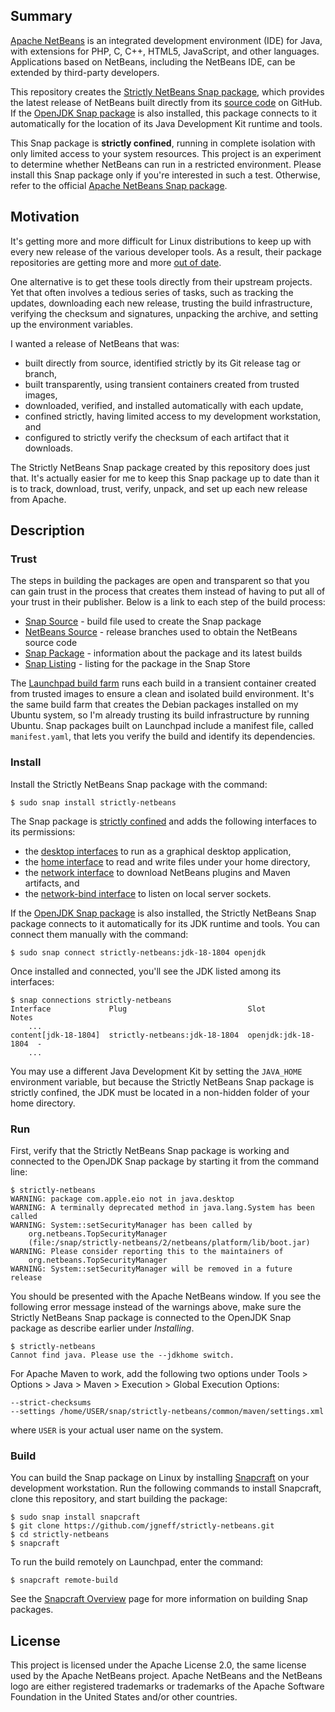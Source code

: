 ## Summary

[Apache NetBeans](https://netbeans.apache.org) is an integrated development environment (IDE) for Java, with extensions for PHP, C, C++, HTML5, JavaScript, and other languages. Applications based on NetBeans, including the NetBeans IDE, can be extended by third-party developers.

This repository creates the [Strictly NetBeans Snap package](https://snapcraft.io/strictly-netbeans), which provides the latest release of NetBeans built directly from its [source code](https://github.com/apache/netbeans) on GitHub. If the [OpenJDK Snap package](https://snapcraft.io/openjdk) is also installed, this package connects to it automatically for the location of its Java Development Kit runtime and tools.

This Snap package is **strictly confined**, running in complete isolation with only limited access to your system resources. This project is an experiment to determine whether NetBeans can run in a restricted environment. Please install this Snap package only if you're interested in such a test. Otherwise, refer to the official [Apache NetBeans Snap package](https://snapcraft.io/netbeans).

## Motivation

It's getting more and more difficult for Linux distributions to keep up with every new release of the various developer tools. As a result, their package repositories are getting more and more [out of date](https://packages.ubuntu.com/search?keywords=netbeans&searchon=names&exact=1).

One alternative is to get these tools directly from their upstream projects. Yet that often involves a tedious series of tasks, such as tracking the updates, downloading each new release, trusting the build infrastructure, verifying the checksum and signatures, unpacking the archive, and setting up the environment variables.

I wanted a release of NetBeans that was:

* built directly from source, identified strictly by its Git release tag or branch,
* built transparently, using transient containers created from trusted images,
* downloaded, verified, and installed automatically with each update,
* confined strictly, having limited access to my development workstation, and
* configured to strictly verify the checksum of each artifact that it downloads.

The Strictly NetBeans Snap package created by this repository does just that. It's actually easier for me to keep this Snap package up to date than it is to track, download, trust, verify, unpack, and set up each new release from Apache.

## Description

### Trust

The steps in building the packages are open and transparent so that you can gain trust in the process that creates them instead of having to put all of your trust in their publisher. Below is a link to each step of the build process:

* [Snap Source](snap/snapcraft.yaml) - build file used to create the Snap package
* [NetBeans Source](https://github.com/apache/netbeans/branches) - release branches used to obtain the NetBeans source code
* [Snap Package](https://launchpad.net/~jgneff/+snap/strictly-netbeans) - information about the package and its latest builds
* [Snap Listing](https://snapcraft.io/strictly-netbeans) - listing for the package in the Snap Store

The [Launchpad build farm](https://launchpad.net/builders) runs each build in a transient container created from trusted images to ensure a clean and isolated build environment. It's the same build farm that creates the Debian packages installed on my Ubuntu system, so I'm already trusting its build infrastructure by running Ubuntu. Snap packages built on Launchpad include a manifest file, called `manifest.yaml`, that lets you verify the build and identify its dependencies.

### Install

Install the Strictly NetBeans Snap package with the command:

```console
$ sudo snap install strictly-netbeans
```

The Snap package is [strictly confined](https://snapcraft.io/docs/snap-confinement) and adds the following interfaces to its permissions:

* the [desktop interfaces](https://snapcraft.io/docs/gnome-3-34-extension) to run as a graphical desktop application,
* the [home interface](https://snapcraft.io/docs/home-interface) to read and write files under your home directory,
* the [network interface](https://snapcraft.io/docs/network-interface) to download NetBeans plugins and Maven artifacts, and
* the [network-bind interface](https://snapcraft.io/docs/network-bind-interface) to listen on local server sockets.

If the [OpenJDK Snap package](https://snapcraft.io/openjdk) is also installed, the Strictly NetBeans Snap package connects to it automatically for its JDK runtime and tools. You can connect them manually with the command:

```console
$ sudo snap connect strictly-netbeans:jdk-18-1804 openjdk
```

Once installed and connected, you'll see the JDK listed among its interfaces:

```console
$ snap connections strictly-netbeans
Interface             Plug                           Slot                 Notes
    ...
content[jdk-18-1804]  strictly-netbeans:jdk-18-1804  openjdk:jdk-18-1804  -
    ...
```

You may use a different Java Development Kit by setting the `JAVA_HOME` environment variable, but because the Strictly NetBeans Snap package is strictly confined, the JDK must be located in a non-hidden folder of your home directory.

### Run

First, verify that the Strictly NetBeans Snap package is working and connected to the OpenJDK Snap package by starting it from the command line:

```console
$ strictly-netbeans
WARNING: package com.apple.eio not in java.desktop
WARNING: A terminally deprecated method in java.lang.System has been called
WARNING: System::setSecurityManager has been called by
    org.netbeans.TopSecurityManager
    (file:/snap/strictly-netbeans/2/netbeans/platform/lib/boot.jar)
WARNING: Please consider reporting this to the maintainers of
    org.netbeans.TopSecurityManager
WARNING: System::setSecurityManager will be removed in a future release
```

You should be presented with the Apache NetBeans window. If you see the following error message instead of the warnings above, make sure the Strictly NetBeans Snap package is connected to the OpenJDK Snap package as describe earlier under *Installing*.

```console
$ strictly-netbeans
Cannot find java. Please use the --jdkhome switch.
```

For Apache Maven to work, add the following two options under Tools > Options > Java > Maven > Execution > Global Execution Options:

```
--strict-checksums
--settings /home/USER/snap/strictly-netbeans/common/maven/settings.xml
```

where `USER` is your actual user name on the system.

### Build

You can build the Snap package on Linux by installing [Snapcraft](https://snapcraft.io/snapcraft) on your development workstation. Run the following commands to install Snapcraft, clone this repository, and start building the package:

```console
$ sudo snap install snapcraft
$ git clone https://github.com/jgneff/strictly-netbeans.git
$ cd strictly-netbeans
$ snapcraft
```

To run the build remotely on Launchpad, enter the command:

```console
$ snapcraft remote-build
```

See the [Snapcraft Overview](https://snapcraft.io/docs/snapcraft-overview) page for more information on building Snap packages.

## License

This project is licensed under the Apache License 2.0, the same license used by the Apache NetBeans project. Apache NetBeans and the NetBeans logo are either registered trademarks or trademarks of the Apache Software Foundation in the United States and/or other countries.
